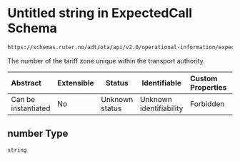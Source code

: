 # Untitled string in ExpectedCall Schema

```txt
https://schemas.ruter.no/adt/ota/api/v2.0/operational-information/expected-call.json#/definitions/tariffZoneInfo/properties/number
```

The number of the tariff zone unique within the transport authority.


| Abstract            | Extensible | Status         | Identifiable            | Custom Properties | Additional Properties | Access Restrictions | Defined In                                                                                             |
| :------------------ | ---------- | -------------- | ----------------------- | :---------------- | --------------------- | ------------------- | ------------------------------------------------------------------------------------------------------ |
| Can be instantiated | No         | Unknown status | Unknown identifiability | Forbidden         | Allowed               | none                | [expected-call.json\*](../../schema/operational-information/expected-call.json "open original schema") |

## number Type

`string`
